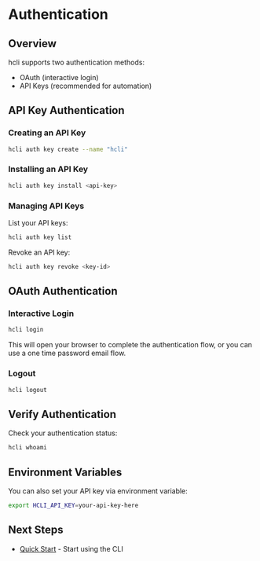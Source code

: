 # Authentication

## Overview

hcli supports two authentication methods:

- OAuth (interactive login)
- API Keys (recommended for automation)

## API Key Authentication

### Creating an API Key

```bash
hcli auth key create --name "hcli"
```

### Installing an API Key

```bash
hcli auth key install <api-key>
```

### Managing API Keys

List your API keys:
```bash
hcli auth key list
```

Revoke an API key:
```bash
hcli auth key revoke <key-id>
```

## OAuth Authentication

### Interactive Login

```bash
hcli login
```

This will open your browser to complete the authentication flow, or you can use a one time password email flow. 

### Logout

```bash
hcli logout
```

## Verify Authentication

Check your authentication status:
```bash
hcli whoami
```

## Environment Variables

You can also set your API key via environment variable:
```bash
export HCLI_API_KEY=your-api-key-here
```

## Next Steps

- [Quick Start](quick-start.md) - Start using the CLI